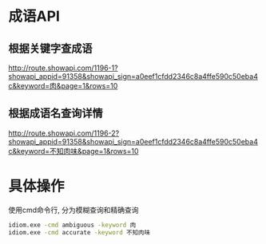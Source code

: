# 成语API
## 根据关键字查成语
http://route.showapi.com/1196-1?showapi_appid=91358&showapi_sign=a0eef1cfdd2346c8a4ffe590c50eba4c&keyword=肉&page=1&rows=10
## 根据成语名查询详情
http://route.showapi.com/1196-2?showapi_appid=91358&showapi_sign=a0eef1cfdd2346c8a4ffe590c50eba4c&keyword=不知肉味&page=1&rows=10

# 具体操作

使用cmd命令行, 分为模糊查询和精确查询

```bash
idiom.exe -cmd ambiguous -keyword 肉
idiom.exe -cmd accurate -keyword 不知肉味
```

